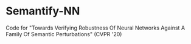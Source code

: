 # Semantify-NN
Code for "Towards Verifying Robustness Of Neural Networks Against A Family Of Semantic Perturbations" (CVPR '20)
